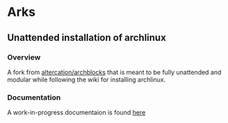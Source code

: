 # Arks
## Unattended installation of archlinux

### Overview
A fork from [altercation/archblocks](https://github.com/altercation/archblocks) that is meant to be fully unattended
and modular while following the wiki for installing archlinux.


### Documentation

A work-in-progress documentaion is found [here](http://pandrew.viewdocs.io/arks) 


